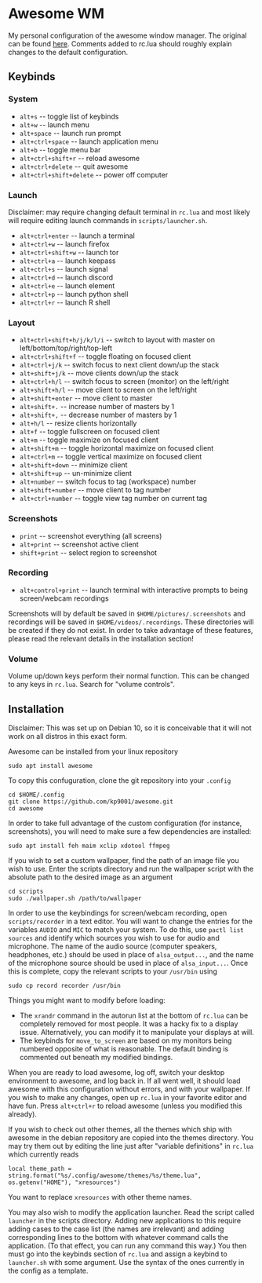 # Awesome WM

My personal configuration of the awesome window manager. The original can be found [here](https://github.com/awesomeWM/awesome). Comments added to rc.lua should roughly explain changes to the default configuration. 

## Keybinds

### System

- `alt+s` -- toggle list of keybinds
- `alt+w` -- launch menu
- `alt+space` -- launch run prompt
- `alt+ctrl+space` -- launch application menu
- `alt+b` -- toggle menu bar
- `alt+ctrl+shift+r` -- reload awesome
- `alt+ctrl+delete` -- quit awesome
- `alt+ctrl+shift+delete` -- power off computer

### Launch

Disclaimer: may require changing default terminal in `rc.lua` and most likely will require editing launch commands in `scripts/launcher.sh`.

- `alt+ctrl+enter` -- launch a terminal
- `alt+ctrl+w` -- launch firefox
- `alt+ctrl+shift+w` -- launch tor
- `alt+ctrl+a` -- launch keepass
- `alt+ctrl+s` -- launch signal
- `alt+ctrl+d` -- launch discord
- `alt+ctrl+e` -- launch element
- `alt+ctrl+p` -- launch python shell
- `alt+ctrl+r` -- launch R shell

### Layout

- `alt+ctrl+shift+h/j/k/l/i` -- switch to layout with master on left/bottom/top/right/top-left
- `alt+ctrl+shift+f` -- toggle floating on focused client
- `alt+ctrl+j/k` -- switch focus to next client down/up the stack
- `alt+shift+j/k` -- move clients down/up the stack
- `alt+ctrl+h/l` -- switch focus to screen (monitor) on the left/right
- `alt+shift+h/l` -- move client to screen on the left/right
- `alt+shift+enter` -- move client to master
- `alt+shift+.` -- increase number of masters by 1
- `alt+shift+,` -- decrease number of masters by 1
- `alt+h/l` -- resize clients horizontally
- `alt+f` -- toggle fullscreen on focused client
- `alt+m` -- toggle maximize on focused client 
- `alt+shift+m` -- toggle horizontal maximize on focused client 
- `alt+ctrl+m` -- toggle vertical maximize on focused client 
- `alt+shift+down` -- minimize client
- `alt+shift+up` -- un-minimize client
- `alt+number` -- switch focus to tag (workspace) number
- `alt+shift+number` -- move client to tag number
- `alt+ctrl+number` -- toggle view tag number on current tag

### Screenshots

- `print` -- screenshot everything (all screens)
- `alt+print` -- screenshot active client
- `shift+print` -- select region to screenshot

### Recording

- `alt+control+print` -- launch terminal with interactive prompts to being screen/webcam recordings

Screenshots will by default be saved in `$HOME/pictures/.screenshots` and recordings will be saved in `$HOME/videos/.recordings`. These directories will be created if they do not exist. In order to take advantage of these features, please read the relevant details in the installation section!

### Volume

Volume up/down keys perform their normal function. This can be changed to any keys in `rc.lua`. Search for "volume controls".

## Installation

Disclaimer: This was set up on Debian 10, so it is conceivable that it will not work on all distros in this exact form. 

Awesome can be installed from your linux repository 

```
sudo apt install awesome
```

To copy this confuguration, clone the git repository into your `.config`

```
cd $HOME/.config
git clone https://github.com/kp9001/awesome.git
cd awesome
```

In order to take full advantage of the custom configuration (for instance, screenshots), you will need to make sure a few dependencies are installed:

```
sudo apt install feh maim xclip xdotool ffmpeg
```

If you wish to set a custom wallpaper, find the path of an image file you wish to use. Enter the scripts directory and run the wallpaper script with the absolute path to the desired image as an argument

```
cd scripts
sudo ./wallpaper.sh /path/to/wallpaper
```

In order to use the keybindings for screen/webcam recording, open `scripts/recorder` in a text editor. You will want to change the entries for the variables `AUDIO` and `MIC` to match your system. To do this, use `pactl list sources` and identify which sources you wish to use for audio and microphone. The name of the audio source (computer speakers, headphones, etc.) should be used in place of `alsa_output...`, and the name of the microphone source should be used in place of `alsa_input...`. Once this is complete, copy the relevant scripts to your `/usr/bin` using

```
sudo cp record recorder /usr/bin
```

Things you might want to modify before loading: 

- The `xrandr` command in the autorun list at the bottom of `rc.lua` can be completely removed for most people. It was a hacky fix to a display issue. Alternatively, you can modify it to manipulate your displays at will. 
- The keybinds for `move_to_screen` are based on my monitors being numbered opposite of what is reasonable. The default binding is commented out beneath my modified bindings. 

When you are ready to load awesome, log off, switch your desktop environment to awesome, and log back in. If all went well, it should load awesome with this configuration without errors, and with your wallpaper. If you wish to make any changes, open up `rc.lua` in your favorite editor and have fun. Press `alt+ctrl+r` to reload awesome (unless you modified this already). 

If you wish to check out other themes, all the themes which ship with awesome in the debian repository are copied into the themes directory. You may try them out by editing the line just after "variable definitions" in `rc.lua` which currently reads 

```
local theme_path = string.format("%s/.config/awesome/themes/%s/theme.lua", os.getenv("HOME"), "xresources")
```

You want to replace `xresources` with other theme names. 

You may also wish to modify the application launcher. Read the script called `launcher` in the scripts directory. Adding new applications to this require adding cases to the case list (the names are irrelevant) and adding corresponding lines to the bottom with whatever command calls the application. (To that effect, you can run any command this way.) You then must go into the keybinds section of `rc.lua` and assign a keybind to `launcher.sh` with some argument. Use the syntax of the ones currently in the config as a template. 

